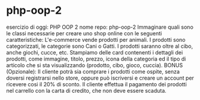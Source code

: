 # php-oop-2
esercizio di oggi: PHP OOP 2
nome repo: php-oop-2
Immaginare quali sono le classi necessarie per creare uno shop online con le seguenti caratteristiche:
L'e-commerce vende prodotti per animali.
I prodotti sono categorizzati, le categorie sono Cani o Gatti.
I prodotti saranno oltre al cibo, anche giochi, cucce, etc.
Stampiamo delle card contenenti i dettagli dei prodotti, come immagine, titolo, prezzo, icona della categoria ed il tipo di articolo che si sta visualizzando (prodotto, cibo, gioco, cuccia).
BONUS (Opzionale):
Il cliente potrà sia comprare i prodotti come ospite, senza doversi registrarsi nello store, oppure può iscriversi e creare un account per ricevere cosi il 20% di sconto.
Il cliente effettua il pagamento dei prodotti nel carrello con la carta di credito, che non deve essere scaduta.